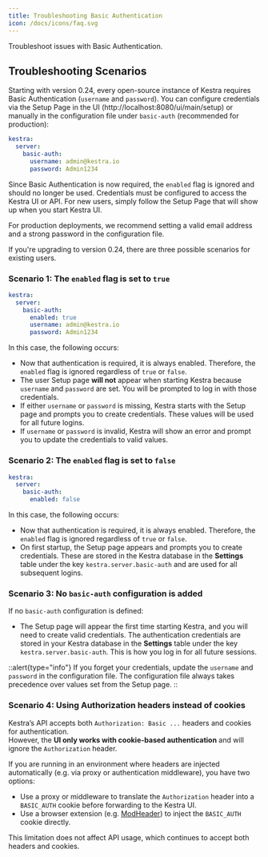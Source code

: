 ```yaml
---
title: Troubleshooting Basic Authentication
icon: /docs/icons/faq.svg
---
```


Troubleshoot issues with Basic Authentication.

## Troubleshooting Scenarios

Starting with version 0.24, every open-source instance of Kestra requires Basic Authentication (`username` and `password`). You can configure credentials via the Setup Page in the UI (http://localhost:8080/ui/main/setup) or manually in the configuration file under `basic-auth` (recommended for production):

```yaml
kestra:
  server:
    basic-auth:
      username: admin@kestra.io
      password: Admin1234
```

Since Basic Authentication is now required, the `enabled` flag is ignored and should no longer be used. Credentials must be configured to access the Kestra UI or API. For new users, simply follow the Setup Page that will show up when you start Kestra UI.

For production deployments, we recommend setting a valid email address and a strong password in the configuration file.

If you're upgrading to version 0.24, there are three possible scenarios for existing users.

### Scenario 1: The `enabled` flag is set to `true`

```yaml
kestra:
  server:
    basic-auth:
      enabled: true
      username: admin@kestra.io
      password: Admin1234
```

In this case, the following occurs:
- Now that authentication is required, it is always enabled. Therefore, the `enabled` flag is ignored regardless of `true` or `false`.
- The user Setup page **will not** appear when starting Kestra because `username` and `password` are set. You will be prompted to log in with those credentials.
- If either `username` or `password` is missing, Kestra starts with the Setup page and prompts you to create credentials. These values will be used for all future logins.
- If `username` or `password` is invalid, Kestra will show an error and prompt you to update the credentials to valid values.

### Scenario 2: The `enabled` flag is set to `false`

```yaml
kestra:
  server:
    basic-auth:
      enabled: false
```

In this case, the following occurs:
- Now that authentication is required, it is always enabled. Therefore, the `enabled` flag is ignored regardless of `true` or `false`.
- On first startup, the Setup page appears and prompts you to create credentials. These are stored in the Kestra database in the **Settings** table under the key `kestra.server.basic-auth` and are used for all subsequent logins.


### Scenario 3: No `basic-auth` configuration is added

If no `basic-auth` configuration is defined:
- The Setup page will appear the first time starting Kestra, and you will need to create valid credentials. The authentication credentials are stored in your Kestra database in the **Settings** table under the key `kestra.server.basic-auth`. This is how you log in for all future sessions.

::alert{type="info"}
If you forget your credentials, update the `username` and `password` in the configuration file. The configuration file always takes precedence over values set from the Setup page.
::

### Scenario 4: Using Authorization headers instead of cookies

Kestra’s API accepts both `Authorization: Basic ...` headers and cookies for authentication.  
However, the **UI only works with cookie-based authentication** and will ignore the `Authorization` header.

If you are running in an environment where headers are injected automatically (e.g. via proxy or authentication middleware), you have two options:

- Use a proxy or middleware to translate the `Authorization` header into a `BASIC_AUTH` cookie before forwarding to the Kestra UI.  
- Use a browser extension (e.g. [ModHeader](https://modheader.com/)) to inject the `BASIC_AUTH` cookie directly.

This limitation does not affect API usage, which continues to accept both headers and cookies.